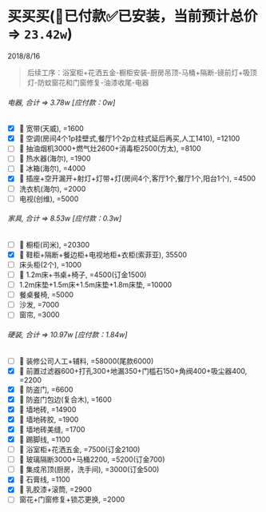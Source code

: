 # 买买买(👻已付款✅已安装，当前预计总价 => `23.42w`)
2018/8/16
> 后续工序：浴室柜+花洒五金-橱柜安装-厨房吊顶-马桶+隔断-镜前灯+吸顶灯-防蚊窗花和门窗修复-油漆收尾-电器

###### 电器, 合计 => 3.78w [应付款：0w]
- [x] 👻 宽带(天威), =1600
- [x] 👻 空调(房间4个1p挂壁式,餐厅1个2p立柱式延后再买,人工1410), =12100
- [ ] 👻 抽油烟机3000+燃气灶2600+消毒柜2500(方太), =8100
- [ ] 👻 热水器(海尔), =1900
- [ ] 👻 冰箱(海尔), =4000
- [x] 👻 插座+空开漏开+射灯+灯带+灯(房间4个,客厅1个,餐厅1个,阳台1个), =4500
- [ ] 洗衣机(海尔), =2000
- [ ] 电视(创维), =5000
###### 家具, 合计 => 8.53w [应付款：0.3w]
- [ ] 👻 橱柜(司米), =20300
- [x] 👻 鞋柜+隔断+餐边柜+电视地柜+衣柜(索菲亚), 35500
- [ ] 床头柜(2个), =1000
- [ ] 👻 1.2m床+书桌+椅子, =4500(订金1500)
- [ ] 1.2m床垫+1.5m床+1.5m床垫+1.8m床垫, =10000
- [ ] 餐桌餐椅, =5000
- [ ] 沙发, =7000
- [ ] 窗帘, =3000
###### 硬装, 合计 => 10.97w [应付款：1.84w]
- [ ] 👻 装修公司人工+辅料, =58000(尾款6000)
- [x] 👻 前置过滤器600+打孔300+地漏350+门槛石150+角阀400+吸尘器400, =2200
- [x] 👻 防盗门, =6600
- [x] 👻 防盗门包边(复合木), =1600
- [x] 👻 墙地砖, =14900
- [x] 👻 墙地砖胶, =1900
- [x] 👻 墙地砖美缝, =1700
- [x] 👻 踢脚线, =1100
- [ ] 👻 浴室柜+花洒五金, =7500(订金2100)
- [ ] 👻 玻璃隔断3000+马桶2200, =5200(订金700)
- [ ] 👻 集成吊顶(厨房，洗手间), =3000(订金500)
- [x] 👻 石膏线, =1100
- [x] 👻 乳胶漆+滚筒, =2900
- [ ] 窗花+门窗修复+锁芯更换, =2000
